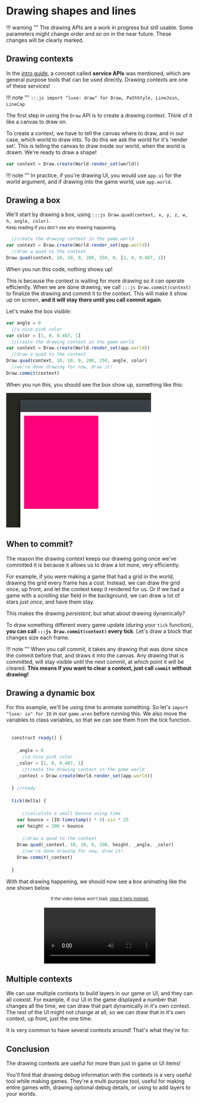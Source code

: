 
# Drawing shapes and lines

!!! warning ""
    The drawing APIs are a work in progress but still usable. Some parameters might change order and so on in the near future. These changes will be clearly marked.   

## Drawing contexts

In the [intro guide](../guide), a concept called **service APIs** was mentioned, which are general purpose tools that can be used directly. Drawing contexts are one of these services!

!!! note ""
    `:::js import "luxe: draw" for Draw, PathStyle, LineJoin, LineCap`   

The first step in using the `Draw` API is to create a drawing context. Think of it like a canvas to draw on. 

To create a context, we have to tell the canvas where to draw, and in our case, which world to draw into. To do this we ask the world for it's 'render set'. This is telling the canvas to draw inside our world, when the world is drawn. We're ready to draw a shape!

```js
var context = Draw.create(World.render_set(world))
``` 


!!! note ""
    In practice, if you're drawing UI, you would use `app.ui` for the world argument, and if drawing into the game world, use `app.world`.

## Drawing a box

We'll start by drawing a box, using `:::js Draw.quad(context, x, y, z, w, h, angle, color)`.    
<small>Keep reading if you don't see any drawing happening.</small>

```js
  //create the drawing context in the game world
var context = Draw.create(World.render_set(app.world))
  //draw a quad to the context
Draw.quad(context, 10, 10, 0, 200, 250, 0, [1, 0, 0.487, 1])
```

When you run this code, nothing shows up! 

This is because the context is waiting for more drawing so it can operate efficiently. When we are done drawing, we call `:::js Draw.commit(context)` to finalize the drawing and commit it to the context. This will make it show up on screen, **and it will stay there until you call commit again**. 

Let's make the box visible:


```js
var angle = 0
  //a nice pink color
var color = [1, 0, 0.487, 1]
  //create the drawing context in the game world
var context = Draw.create(World.render_set(app.world))
  //draw a quad to the context
Draw.quad(context, 10, 10, 0, 200, 250, angle, color)
  //we're done drawing for now, draw it!
Draw.commit(context)
```

When you run this, you should see the box show up, something like this:

![](../../images/tutorial/drawing-a-box.png)

## When to commit?

The reason the drawing context keeps our drawing going once we've committed it is because it allows us to draw a lot more, very efficiently. 

For example, if you were making a game that had a grid in the world, drawing the grid every frame has a cost. Instead, we can draw the grid once, up front, and let the context keep it rendered for us. Or if we had a game with a scrolling star field in the background, we can draw a lot of stars _just once_, and have them stay. 

This makes the drawing _persistent_, but what about drawing dynamically? 

To draw something different every game update (during your `tick` function), **you can call `:::js Draw.commit(context)` every tick**. Let's draw a block that changes size each frame.

!!! note ""
    When you call commit, it takes any drawing that was done since the commit before that, and draws it into the canvas. Any drawing that is committed, will stay visible until the next commit, at which point it will be cleared. **This means if you want to clear a context, just call `commit` without drawing!**

## Drawing a dynamic box

For this example, we'll be using time to animate something. So let's `import "luxe: io" for IO` in our `game.wren` before running this.
We also move the variables to class variables, so that we can see them from the tick function.


```js

  construct ready() {

    _angle = 0
      //a nice pink color
    _color = [1, 0, 0.487, 1]
      //create the drawing context in the game world
    _context = Draw.create(World.render_set(app.world))

  } //ready

  tick(delta) {

      //calculate a small bounce using time
    var bounce = (IO.timestamp() * 3).sin * 25
    var height = 200 + bounce

      //draw a quad to the context
    Draw.quad(_context, 10, 10, 0, 200, height, _angle, _color)
      //we're done drawing for now, draw it!
    Draw.commit(_context)

  }

```

With that drawing happening, we should now see a box animating like the one shown below.

<span style="display:block; font-size:0.8em; width:100%; text-align: center;"> If the video below won't load, <a href="https://i.imgur.com/uEcGrkB.mp4" target="_blank">view it here instead.</a></span> <br/>
<video preload="auto" controls="" loop="loop" style="max-width:90%; width:auto; margin:auto; display:block;">  
  <source src="https://i.imgur.com/uEcGrkB.mp4" type="video/mp4"></source>
</video>

## Multiple contexts

We can use multiple contexts to build layers in our game or UI, and they can all coexist. For example, if our UI in the game displayed a number that changes all the time, we can draw that part dynamically in it's own context. The rest of the UI might not change at all, so we can draw that in it's own context, up front, just the one time.

It is very common to have several contexts around! That's what they're for.

## Conclusion

The drawing contexts are useful for more than just in game or UI items! 

You'll find that drawing debug information with the contexts is a very useful tool while making games. They're a multi purpose tool, useful for making entire games with, drawing optional debug details, or using to add layers to your worlds.
